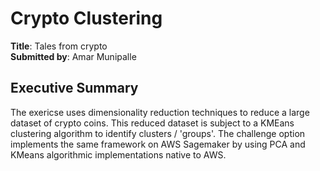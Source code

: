 # Crypto Clustering

__Title__: Tales from crypto <br />
__Submitted by__: Amar Munipalle <br />

## Executive Summary

The exericse uses dimensionality reduction techniques to reduce a large dataset of crypto coins. This reduced dataset is subject to a KMEans clustering algorithm to identify clusters / 'groups'. The challenge option implements the same framework on AWS Sagemaker by using PCA and KMeans algorithmic implementations native to AWS.


